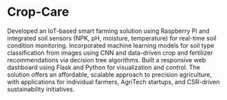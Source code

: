 # Crop-Care
Developed an IoT-based smart farming solution using Raspberry Pi and integrated soil sensors (NPK, pH, moisture, temperature) for real-time soil condition monitoring. Incorporated machine learning models for soil type classification from images using CNN and data-driven crop and fertilizer recommendations via decision tree algorithms. Built a responsive web dashboard using Flask and Python for visualization and control. The solution offers an affordable, scalable approach to precision agriculture, with applications for individual farmers, AgriTech startups, and CSR-driven sustainability initiatives.
